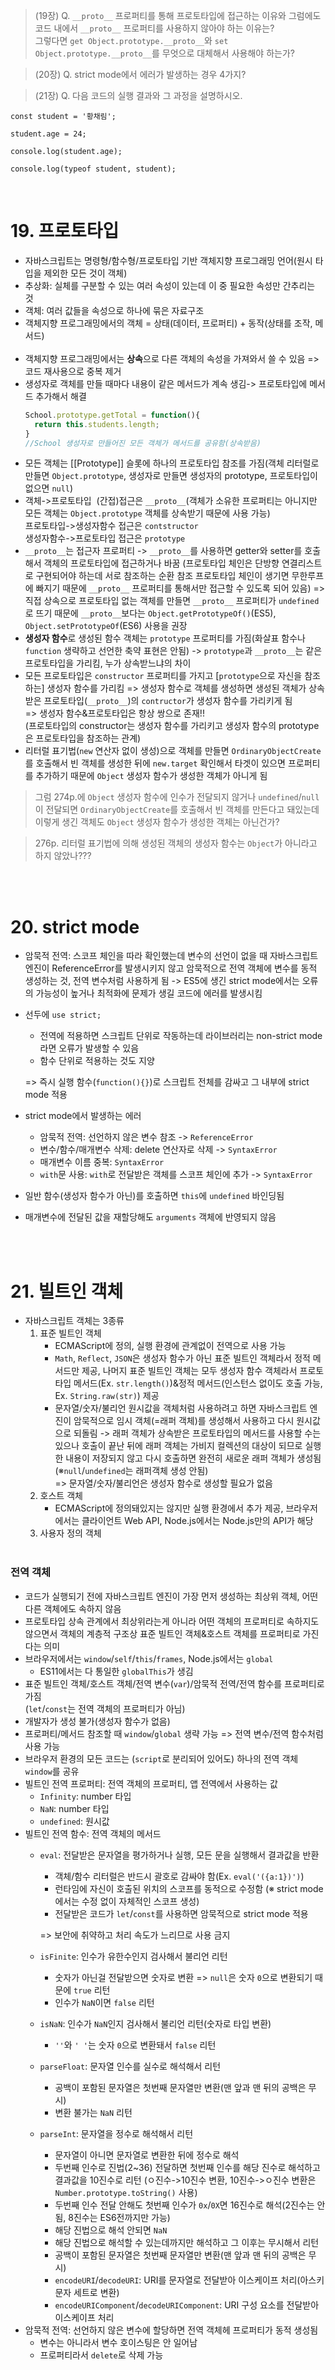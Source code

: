   >(19장) Q. `__proto__` 프로퍼티를 통해 프로토타입에 접근하는 이유와 그럼에도 코드 내에서 `__proto__` 프로퍼티를 사용하지 않아야 하는 이유는?<br>그렇다면 `get Object.prototype.__proto__`와 `set Object.prototype.__proto__`를 무엇으로 대체해서 사용해야 하는가?<br>

  >(20장) Q. strict mode에서 에러가 발생하는 경우 4가지?

  >(21장) Q. 다음 코드의 실행 결과와 그 과정을 설명하시오.


    const student = '황채림';

    student.age = 24;

    console.log(student.age);

    console.log(typeof student, student);
    

<br>

# 19. 프로토타입
- 자바스크립트는 명령형/함수형/프로토타입 기반 객체지향 프로그래밍 언어(원시 타입을 제외한 모든 것이 객체)
- 추상화: 실체를 구분할 수 있는 여러 속성이 있는데 이 중 필요한 속성만 간추리는 것
- 객체: 여러 값들을 속성으로 하나에 묶은 자료구조
- 객체지향 프로그래밍에서의 객체 = 상태(데이터, 프로퍼티) + 동작(상태를 조작, 메서드)<br><br>
- 객체지향 프로그래밍에서는 **상속**으로 다른 객체의 속성을 가져와서 쓸 수 있음 => 코드 재사용으로 중복 제거
- 생성자로 객체를 만들 때마다 내용이 같은 메서드가 계속 생김-> 프로토타입에 메서드 추가해서 해결
  ```javascript
  School.prototype.getTotal = function(){
    return this.students.length;
  } 
  //School 생성자로 만들어진 모든 객체가 메서드를 공유함(상속받음)
  ```
- 모든 객체는 [[Prototype]] 슬롯에 하나의 프로토타입 참조를 가짐(객체 리터럴로 만들면 `Object.prototype`, 생성자로 만들면 생성자의 prototype, 프로토타입이 없으면 `null`)
- 객체->프로토타입 &nbsp;(간접)접근은 `__proto__`(객체가 소유한 프로퍼티는 아니지만 모든 객체는 `Object.prototype` 객체를 상속받기 때문에 사용 가능)<br>
프로토타입->생성자함수 접근은 `contstructor`<br>
생성자함수->프로토타입 접근은 `prototype`
- `__proto__`는 접근자 프로퍼티 -> `__proto__`를 사용하면 getter와 setter를 호출해서 객체의 프로토타입에 접근하거나 바꿈 (프로토타입 체인은 단방향 연결리스트로 구현되어야 하는데 서로 참조하는 순환 참조 프로토타입 체인이 생기면 무한루프에 빠지기 때문에 `__proto__` 프로퍼티를 통해서만 접근할 수 있도록 되어 있음) => 직접 상속으로 프로토타입 없는 객체를 만들면 `__proto__` 프로퍼티가 `undefined`로 뜨기 때문에 `__proto__`보다는 `Object.getPrototypeOf()`(ES5), `Object.setPrototypeOf`(ES6) 사용을 권장
- **생성자 함수**로 생성된 함수 객체는 `prototype` 프로퍼티를 가짐(화살표 함수나 `function` 생략하고 선언한 축약 표현은 안됨) -> `prototype`과 `__proto__`는 같은 프로토타입을 가리킴, 누가 상속받느냐의 차이
- 모든 프로토타입은 `constructor` 프로퍼티를 가지고 [`prototype`으로 자신을 참조하는] 생성자 함수를 가리킴 => 생성자 함수로 객체를 생성하면 생성된 객체가 상속받은 프로토타입(`__proto__`)의 `contructor`가 생성자 함수를 가리키게 됨<br>
=> 생성자 함수&프로토타입은 항상 쌍으로 존재!!<Br>(프로토타입의 constructor는 생성자 함수를 가리키고 생성자 함수의 prototype은 프로토타입을 참조하는 관계)
- 리터럴 표기법(`new` 연산자 없이 생성)으로 객체를 만들면 `OrdinaryObjectCreate`를 호출해서 빈 객체를 생성한 뒤에 `new.target` 확인해서 타겟이 있으면 프로퍼티를 추가하기 때문에 `Object` 생성자 함수가 생성한 객체가 아니게 됨

>그럼 274p.에 `Object` 생성자 함수에 인수가 전달되지 않거나 `undefined`/`null`이 전달되면 `OrdinaryObjectCreate`를 호출해서 빈 객체를 만든다고 돼있는데 이렇게 생긴 객체도 `Object` 생성자 함수가 생성한 객체는 아닌건가?

>276p. 리터럴 표기법에 의해 생성된 객체의 생성자 함수는 `Object`가 아니라고 하지 않았나???

<br><br>

# 20. strict mode
- 암묵적 전역: 스코프 체인을 따라 확인했는데 변수의 선언이 없을 때 자바스크립트 엔진이 ReferenceError를 발생시키지 않고 암묵적으로 전역 객체에 변수를 동적 생성하는 것, 전역 변수처럼 사용하게 됨 -> ES5에 생긴 strict mode에서는 오류의 가능성이 높거나 최적화에 문제가 생길 코드에 에러를 발생시킴
- 선두에 `use strict;`
  - 전역에 적용하면 스크립트 단위로 작동하는데 라이브러리는 non-strict mode라면 오류가 발생할 수 있음
  - 함수 단위로 적용하는 것도 지양

  => 즉시 실행 함수(`function(){}`)로 스크립트 전체를 감싸고 그 내부에 strict mode 적용
- strict mode에서 발생하는 에러
  - 암묵적 전역: 선언하지 않은 변수 참조 -> `ReferenceError`
  - 변수/함수/매개변수 삭제: delete 연산자로 삭제 -> `SyntaxError`
  - 매개변수 이름 중복: `SyntaxError`
  - `with`문 사용: `with`로 전달받은 객체를 스코프 체인에 추가 -> `SyntaxError`
- 일반 함수(생성자 함수가 아닌)를 호출하면 `this`에 `undefined` 바인딩됨
- 매개변수에 전달된 값을 재할당해도 `arguments` 객체에 반영되지 않음

<br><Br>

# 21. 빌트인 객체
- 자바스크립트 객체는 3종류
  1. 표준 빌트인 객체
     - ECMAScript에 정의, 실행 환경에 관계없이 전역으로 사용 가능
     - `Math`, `Reflect`, `JSON`은 생성자 함수가 아닌 표준 빌트인 객체라서 정적 메서드만 제공, 나머지 표준 빌트인 객체는 모두 생성자 함수 객체라서 프로토타입 메서드(Ex. `str.length()`)&정적 메서드(인스턴스 없이도 호출 가능, Ex. `String.raw(str)`) 제공
     - 문자열/숫자/불리언 원시값을 객체처럼 사용하려고 하면 자바스크립트 엔진이 암묵적으로 임시 객체(=래퍼 객체)를 생성해서 사용하고 다시 원시값으로 되돌림 -> 래퍼 객체가 상속받은 프로토타입의 메서드를 사용할 수는 있으나 호출이 끝난 뒤에 래퍼 객체는 가비지 컬렉션의 대상이 되므로 실행한 내용이 저장되지 않고 다시 호출하면 완전히 새로운 래퍼 객체가 생성됨
     (※`null`/`undefined`는 래퍼객체 생성 안됨)<br>
     => 문자열/숫자/불리언은 생성자 함수로 생성할 필요가 없음
  2. 호스트 객체
     - ECMAScript에 정의돼있지는 않지만 실행 환경에서 추가 제공, 브라우저에서는 클라이언트 Web API, Node.js에서는 Node.js만의 API가 해당
  3. 사용자 정의 객체<br><br>
### 전역 객체
- 코드가 실행되기 전에 자바스크립트 엔진이 가장 먼저 생성하는 최상위 객체, 어떤 다른 객체에도 속하지 않음
- 프로토타입 상속 관계에서 최상위라는게 아니라 어떤 객체의 프로퍼티로 속하지도 않으면서 객체의 계층적 구조상 표준 빌트인 객체&호스트 객체를 프로퍼티로 가진다는 의미
- 브라우저에서는 `window`/`self`/`this`/`frames`, Node.js에서는 `global`
  - ES11에서는 다 통일한 `globalThis`가 생김
- 표준 빌트인 객체/호스트 객체/전역 변수(`var`)/암묵적 전역/전역 함수를 프로퍼티로 가짐 <br>(`let`/`const`는 전역 객체의 프로퍼티가 아님)
- 개발자가 생성 불가(생성자 함수가 없음)
- 프로퍼티/메서드 참조할 때 `window`/`global` 생략 가능 => 전역 변수/전역 함수처럼 사용 가능
- 브라우저 환경의 모든 코드는 (`script`로 분리되어 있어도) 하나의 전역 객체 `window`를 공유
- 빌트인 전역 프로퍼티: 전역 객체의 프로퍼티, 앱 전역에서 사용하는 값
  - `Infinity`: number 타입
  - `NaN`: number 타입
  - `undefined`: 원시값
- 빌트인 전역 함수: 전역 객체의 메서드
  - `eval`: 전달받은 문자열을 평가하거나 실행, 모든 문을 실행해서 결과값을 반환
    - 객체/함수 리터럴은 반드시 괄호로 감싸야 함(Ex. `eval('({a:1})')`)
    - 런타임에 자신이 호출된 위치의 스코프를 동적으로 수정함 (※ strict mode에서는 수정 없이 자체적인 스코프 생성)
    - 전달받은 코드가 `let`/`const`를 사용하면 암묵적으로 strict mode 적용<br>

    => 보안에 취약하고 처리 속도가 느리므로 사용 금지
  
  - `isFinite`: 인수가 유한수인지 검사해서 불리언 리턴
    - 숫자가 아닌걸 전달받으면 숫자로 변환 => `null`은 숫자 `0`으로 변환되기 때문에 `true` 리턴
    - 인수가 `NaN`이면 `false` 리턴
  - `isNaN`: 인수가 `NaN`인지 검사해서 불리언 리턴(숫자로 타입 변환)
    - `''`와 `' '`는 숫자 `0`으로 변환돼서 `false` 리턴
  - `parseFloat`: 문자열 인수를 실수로 해석해서 리턴
    - 공백이 포함된 문자열은 첫번째 문자열만 변환(맨 앞과 맨 뒤의 공백은 무시)
    - 변환 불가는 `NaN` 리턴
  - `parseInt`: 문자열을 정수로 해석해서 리턴
    - 문자열이 아니면 문자열로 변환한 뒤에 정수로 해석
    - 두번째 인수로 진법(2~36) 전달하면 첫번째 인수를 해당 진수로 해석하고 결과값을 10진수로 리턴 (ㅇ진수->10진수 변환, 10진수->ㅇ진수 변환은 `Number.prototype.toString()` 사용)
    - 두번째 인수 전달 안해도 첫번째 인수가 `0x`/`0X`면 16진수로 해석(2진수는 안됨, 8진수는 ES6전까지만 가능)
    - 해당 진법으로 해석 안되면 `NaN`
    - 해당 진법으로 해석할 수 있는데까지만 해석하고 그 이후는 무시해서 리턴
    - 공백이 포함된 문자열은 첫번째 문자열만 변환(맨 앞과 맨 뒤의 공백은 무시)
    - `encodeURI`/`decodeURI`: URI를 문자열로 전달받아 이스케이프 처리(아스키 문자 세트로 변환)
    - `encodeURIComponent`/`decodeURIComponent`: URI 구성 요소를 전달받아 이스케이프 처리
- 암묵적 전역: 선언하지 않은 변수에 할당하면 전역 객체헤 프로퍼티가 동적 생성됨
  - 변수는 아니라서 변수 호이스팅은 안 일어남
  - 프로퍼티라서 `delete`로 삭제 가능



